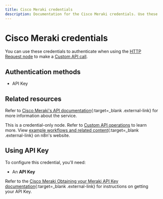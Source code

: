 ```yaml
---
title: Cisco Meraki credentials
description: Documentation for the Cisco Meraki credentials. Use these credentials to authenticate Cisco Meraki in n8n, a workflow automation platform.
---
```


# Cisco Meraki credentials

You can use these credentials to authenticate when using the [HTTP Request node](/integrations/builtin/core-nodes/n8n-nodes-base.httprequest/) to make a [Custom API call](/integrations/custom-operations/).

## Authentication methods

- API Key

## Related resources

Refer to [Cisco Meraki's API documentation](https://developer.cisco.com/meraki/api-v1/introduction/){:target=_blank .external-link} for more information about the service.

This is a credential-only node. Refer to [Custom API operations](/integrations/custom-operations/) to learn more. View [example workflows and related content](https://n8n.io/integrations/cisco-meraki/){:target=_blank .external-link} on n8n's website.

## Using API Key

To configure this credential, you'll need:

- An **API Key**

Refer to the [Cisco Meraki Obtaining your Meraki API Key documentation](https://developer.cisco.com/meraki/api-v1/authorization/#obtaining-your-meraki-api-key){:target=_blank .external-link} for instructions on getting your API Key.